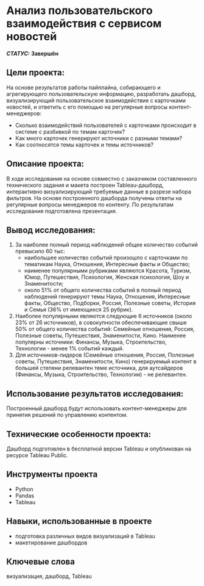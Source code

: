 # Анализ пользовательского взаимодействия с сервисом новостей


***СТАТУС:*** **Завершён**


## Цели проекта:

На основе результатов работы пайплайна, собирающего и агрегирующего  пользовательскую информацию, разработать дашборд, визуализирующий пользовательское взаимодействие с карточками новостей, и ответить с его помощью на регулярные вопросы контент-менеджеров:
- Сколько взаимодействий пользователей с карточками происходит в системе с разбивкой по темам карточек?
- Как много карточек генерируют источники с разными темами?
- Как соотносятся темы карточек и темы источников?


## Описание проекта:

В ходе исследования на основе совместно с заказчиком составленного технического задания и макета построен Tableau-дашборд, интерактивно визуализирующий требуемые данные в разрезе набора фильтров. На основе построенного дашборда получены ответы на регулярные вопросы менеджеров по контенту. По результатам исследования подготовлена презентация.


## Вывод исследования:

1. За наиболее полный период наблюдений общее количество событий превысило 60 тыс:
    - наибольшее количество событий произошло с карточками по тематикам Наука, Отношения, Интересные факты и Общество;
    - наименее популярными рубриками являются Красота, Туризм, Юмор, Путешествия, Психология, Женская психология, Шоу и Знаменитости;
    - около 51% от общего количества событий в полный период наблюдений генерируют темы Наука, Отношения, Интересные факты, Общество, Подборки, Россия, Полезные советы, История и Семья (36% от имеющихся 25 рубрик).
2. Наиболее популярными являются следующие 6 источников (около 23% от 26 источников), в совокупности обеспечивающие свыше 50% от общего количества событий: Семейные отношения, Россия, Полезные советы, Путешествия, Знаменитости, Кино. Наименее популярны источники: Финансы, Музыка, Строительство, Технологии - менее 1% событий каждый.
3. Для источников-лидеров (Семейные отношения, Россия, Полезные советы, Путешествия, Знаменитости, Кино) генерируемый контент в большей степени релевантен теме источника, для аутсайдеров (Финансы, Музыка, Строительство, Технологии) - не релевантен.


## Использование результатов исследования:

Построенный дашборд будут использовать контент-менеджеры для принятия решений по управлению контентом.


## Технические особенности проекта:

Дашборд подготовлен в бесплатной версии Tableau и опубликован на ресурсе Tableau Public.


## Инструменты проекта

- Python
- Pandas
- Tableau


## Навыки, использованные в проекте

- подготовка различных видов визуализаций в Tableau
- макетирование дашбордов


## Ключевые слова

визуализация, дашборд, Tableau
